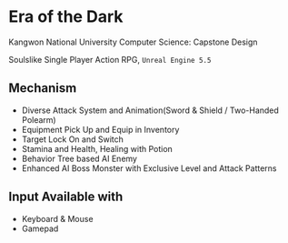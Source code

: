 # Era of the Dark
Kangwon National University Computer Science: Capstone Design

Soulslike Single Player Action RPG, `Unreal Engine 5.5`

## Mechanism
- Diverse Attack System and Animation(Sword & Shield / Two-Handed Polearm)
- Equipment Pick Up and Equip in Inventory
- Target Lock On and Switch
- Stamina and Health, Healing with Potion
- Behavior Tree based AI Enemy
- Enhanced AI Boss Monster with Exclusive Level and Attack Patterns

## Input Available with
- Keyboard & Mouse
- Gamepad
